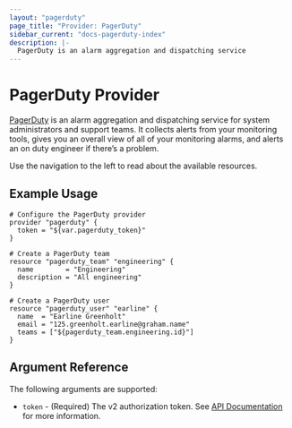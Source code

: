 ```yaml
---
layout: "pagerduty"
page_title: "Provider: PagerDuty"
sidebar_current: "docs-pagerduty-index"
description: |-
  PagerDuty is an alarm aggregation and dispatching service
---
```


# PagerDuty Provider

[PagerDuty](https://www.pagerduty.com/) is an alarm aggregation and dispatching service for system administrators and support teams. It collects alerts from your monitoring tools, gives you an overall view of all of your monitoring alarms, and alerts an on duty engineer if there’s a problem.

Use the navigation to the left to read about the available resources.

## Example Usage

```
# Configure the PagerDuty provider
provider "pagerduty" {
  token = "${var.pagerduty_token}"
}

# Create a PagerDuty team
resource "pagerduty_team" "engineering" {
  name        = "Engineering"
  description = "All engineering"
}

# Create a PagerDuty user
resource "pagerduty_user" "earline" {
  name  = "Earline Greenholt"
  email = "125.greenholt.earline@graham.name"
  teams = ["${pagerduty_team.engineering.id}"]
}
```

## Argument Reference

The following arguments are supported:

* `token` - (Required) The v2 authorization token. See [API Documentation](https://v2.developer.pagerduty.com/docs/authentication) for more information.
